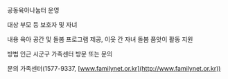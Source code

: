 공동육아나눔터 운영

대상
 부모 등 보호자 및 자녀

내용
 육아 공간 및 돌봄 프로그램 제공, 이웃 간 자녀 돌봄 품앗이 활동 지원

방법
 인근 시군구 가족센터 방문 또는 문의

문의
 가족센터(1577-9337, [www.familynet.or.kr](http://www.familynet.or.kr))
